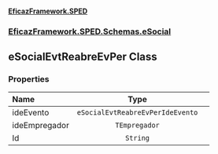 #### [EficazFramework.SPED](EficazFrameworkSPED.md 'EficazFramework SPED')
### [EficazFramework.SPED.Schemas.eSocial](EficazFramework.SPED.Schemas.eSocial.md 'EficazFramework.SPED.Schemas.eSocial')

## eSocialEvtReabreEvPer Class
### Properties

| Name | Type | |
| :--- | :---: | :--- |
| ideEvento | `eSocialEvtReabreEvPerIdeEvento` |  |
| ideEmpregador | `TEmpregador` |  |
| Id | `String` |  |
